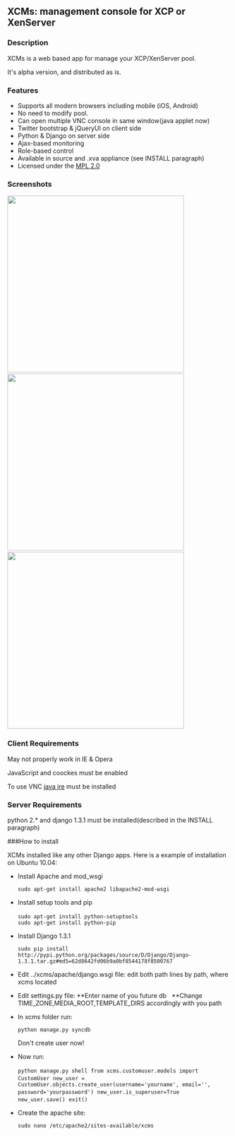 ## XCMs: management console for XCP or XenServer


### Description

XCMs is a web based app for manage your XCP/XenServer pool.

It's alpha version, and distributed as is.

### Features

* Supports all modern browsers including mobile (iOS, Android)
* No need to modify pool.
* Can open multiple VNC console in same window(java applet now)
* Twitter bootstrap & jQueryUI on client side
* Python & Django on server side
* Ajax-based monitoring
* Role-based control
* Available in source and .xva appliance (see INSTALL paragraph)
* Licensed under the [MPL 2.0](http://www.mozilla.org/MPL/2.0/)

### Screenshots

<img src="https://dl.dropbox.com/u/14074890/monitoring.PNG" width=400>&nbsp;<img src="https://dl.dropbox.com/u/14074890/user_management.PNG" width=400>&nbsp;
<img src="https://dl.dropbox.com/u/14074890/vnc.PNG" width=400>

### Client Requirements

May not properly work in IE & Opera

JavaScript and coockes must be enabled

To use VNC [java jre](http://www.oracle.com/technetwork/java/javase/downloads/index.html) must be installed

### Server Requirements

python 2.* and django 1.3.1 must be installed(described in the INSTALL paragraph)


###How to install

XCMs installed like any other Django apps. Here is a example of installation on Ubuntu 10.04:

* Install Apache and mod_wsgi

	`sudo apt-get install apache2 libapache2-mod-wsgi`

* Install setup tools and pip

	`sudo apt-get install python-setuptools`&nbsp;	
	`sudo apt-get install python-pip`
	
* Install Django 1.3.1

	`sudo pip install http://pypi.python.org/packages/source/D/Django/Django-1.3.1.tar.gz#md5=62d8642fd06b9a0bf8544178f8500767`
	
* Edit ../xcms/apache/django.wsgi file: edit both path lines by path, where xcms located

* Edit settings.py file:
	**Enter name of you future db &nbsp;
	**Change TIME_ZONE,MEDIA_ROOT,TEMPLATE_DIRS accordingly with you path
	
* In xcms folder run:

	`python manage.py syncdb`
	
	Don't create user now!
	
* Now run:

	`python manage.py shell`&nbsp;
	`from xcms.customuser.models import CustomUser`&nbsp;
	`new_user = CustomUser.objects.create_user(username='yourname', email='', password='yourpassword')`&nbsp;
	`new_user.is_superuser=True`&nbsp;
	`new_user.save()`&nbsp;
	`exit()`&nbsp;
	
* Create the apache site:

	`sudo nano /etc/apache2/sites-available/xcms`
